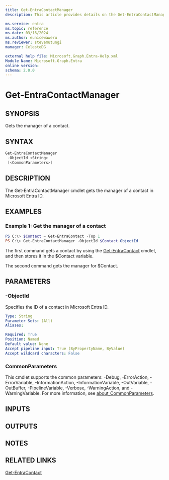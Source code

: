 ```yaml
---
title: Get-EntraContactManager
description: This article provides details on the Get-EntraContactManager command.

ms.service: entra
ms.topic: reference
ms.date: 03/16/2024
ms.author: eunicewaweru
ms.reviewer: stevemutungi
manager: CelesteDG

external help file: Microsoft.Graph.Entra-Help.xml
Module Name: Microsoft.Graph.Entra
online version:
schema: 2.0.0
---
```


# Get-EntraContactManager

## SYNOPSIS
Gets the manager of a contact.

## SYNTAX

```powershell
Get-EntraContactManager 
 -ObjectId <String> 
 [<CommonParameters>]
```

## DESCRIPTION
The Get-EntraContactManager cmdlet gets the manager of a contact in Microsoft Entra ID.

## EXAMPLES

### Example 1: Get the manager of a contact
```powershell
PS C:\> $Contact = Get-EntraContact -Top 1
PS C:\> Get-EntraContactManager -ObjectId $Contact.ObjectId
```

The first command gets a contact by using the [Get-EntraContact](./Get-EntraContact.md) cmdlet, and then stores it in the $Contact variable.  

The second command gets the manager for $Contact.

## PARAMETERS

### -ObjectId
Specifies the ID of a contact in Microsoft Entra ID.

```yaml
Type: String
Parameter Sets: (All)
Aliases:

Required: True
Position: Named
Default value: None
Accept pipeline input: True (ByPropertyName, ByValue)
Accept wildcard characters: False
```

### CommonParameters
This cmdlet supports the common parameters: -Debug, -ErrorAction, -ErrorVariable, -InformationAction, -InformationVariable, -OutVariable, -OutBuffer, -PipelineVariable, -Verbose, -WarningAction, and -WarningVariable. For more information, see [about_CommonParameters](https://go.microsoft.com/fwlink/?LinkID=113216).

## INPUTS

## OUTPUTS

## NOTES

## RELATED LINKS

[Get-EntraContact](Get-EntraContact.md)

